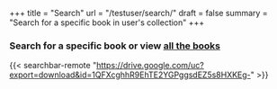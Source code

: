 
+++
title = "Search"
url = "/testuser/search/"
draft = false
summary = "Search for a specific book in user's collection"
+++

### Search for a specific book or view [all the books](/testuser/preview/)

{{< searchbar-remote "https://drive.google.com/uc?export=download&id=1QFXcghhR9EhTE2YGPggsdEZ5s8HXKEg-" >}}


